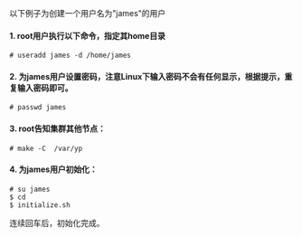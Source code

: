 以下例子为创建一个用户名为"james"的用户

#### 1. root用户执行以下命令，指定其home目录

    # useradd james -d /home/james

#### 2. 为james用户设置密码，注意Linux下输入密码不会有任何显示，根据提示，重复输入密码即可。

    # passwd james

#### 3. root告知集群其他节点：

    # make -C  /var/yp

#### 4. 为james用户初始化：

    # su james
    $ cd
    $ initialize.sh

连续回车后，初始化完成。
